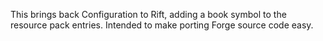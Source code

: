 This brings back Configuration to Rift, adding a book symbol to the
resource pack entries. Intended to make porting Forge source code easy.
